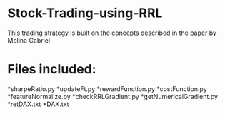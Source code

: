 # Stock-Trading-using-RRL
This trading strategy is built on the concepts described in the [paper](http://cs229.stanford.edu/proj2006/Molina-StockTradingWithRecurrentReinforcementLearning.pdf) by Molina Gabriel

# Files included:
*sharpeRatio.py
*updateFt.py
*rewardFunction.py
*costFunction.py
*featureNormalize.py
*checkRRLGradient.py
*getNumericalGradient.py
*retDAX.txt
*DAX.txt



